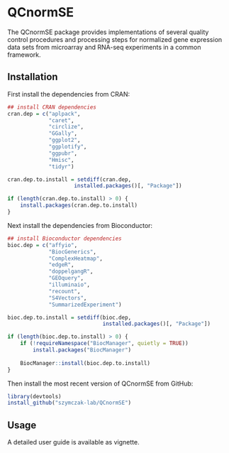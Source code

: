 
<!-- README.md is generated from README.Rmd. Please edit that file -->

# QCnormSE

<!-- badges: start -->

<!-- badges: end -->

The QCnormSE package provides implementations of several quality control
procedures and processing steps for normalized gene expression data sets
from microarray and RNA-seq experiments in a common framework.

## Installation

First install the dependencies from CRAN:

``` r
## install CRAN dependencies
cran.dep = c("aplpack",
             "caret",
             "circlize",
             "GGally",
             "ggplot2",
             "ggplotify",
             "ggpubr",
             "Hmisc",
             "tidyr")

cran.dep.to.install = setdiff(cran.dep,
                     installed.packages()[, "Package"])

if (length(cran.dep.to.install) > 0) {
    install.packages(cran.dep.to.install)
}
```

Next install the dependencies from Bioconductor:

``` r
## install Bioconductor dependencies
bioc.dep = c("affyio",
             "BiocGenerics",
             "ComplexHeatmap",
             "edgeR",
             "doppelgangR",
             "GEOquery",
             "illuminaio",
             "recount",
             "S4Vectors",
             "SummarizedExperiment")

bioc.dep.to.install = setdiff(bioc.dep,
                              installed.packages()[, "Package"])

if (length(bioc.dep.to.install) > 0) {
    if (!requireNamespace("BiocManager", quietly = TRUE))
        install.packages("BiocManager")
    
    BiocManager::install(bioc.dep.to.install)
}
```

Then install the most recent version of QCnormSE from GitHub:

``` r
library(devtools)
install_github("szymczak-lab/QCnormSE")
```

## Usage

A detailed user guide is available as vignette.
